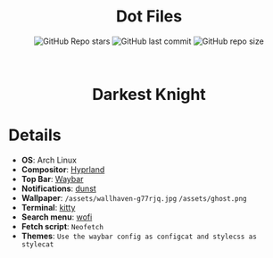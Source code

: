 <div align="center">

# Dot Files

![GitHub Repo stars](https://img.shields.io/github/stars/AmadeusWM/dotfiles-hyprland?style=for-the-badge&color=#e97193) ![GitHub last commit](https://img.shields.io/github/last-commit/AmadeusWM/dotfiles-hyprland?style=for-the-badge&color=#e97193) ![GitHub repo size](https://img.shields.io/github/repo-size/AmadeusWM/dotfiles-hyprland?style=for-the-badge&color=#e97193)


<br/>

# Darkest Knight
  
</div>

# Details
- **OS**: Arch Linux
- **Compositor**: [Hyprland](https://github.com/hyprwm/Hyprland)
- **Top Bar**: [Waybar](https://github.com/Alexays/Waybar/)
- **Notifications**: [dunst](https://github.com/dunst-project/dunst)
- **Wallpaper**: `/assets/wallhaven-g77rjq.jpg` `/assets/ghost.png`
- **Terminal**: [kitty](https://github.com/kovidgoyal/kitty)
- **Search menu**: [wofi](https://github.com/uncomfyhalomacro/wofi)
- **Fetch script**: `Neofetch`
- **Themes**: `Use the waybar config as configcat and stylecss as stylecat`

